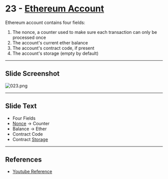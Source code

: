 # 23 - [Ethereum Account](Ethereum%20Account.md)

Ethereum account contains four fields:
1.  The nonce, a counter used to make sure each transaction can only be processed once
2.  The account's current ether balance
3.  The account's contract code, if present
4.  The account's storage (empty by default)

___
## Slide Screenshot
![023.png](../images/ethereum101/023.png)
___
## Slide Text
- Four Fields
- [Nonce](Nonce.md) -> Counter
- Balance -> Ether
- Contract Code
- Contract [Storage](Storage.md)
___
## References
- [Youtube Reference](https://youtu.be/zIeBfuXxuWs?t=124)